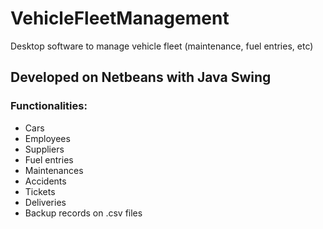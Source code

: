 # VehicleFleetManagement
Desktop software to manage vehicle fleet (maintenance, fuel entries, etc)
## Developed on Netbeans with Java Swing
### Functionalities:
* Cars
* Employees
* Suppliers
* Fuel entries
* Maintenances
* Accidents
* Tickets
* Deliveries
* Backup records on .csv files
